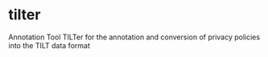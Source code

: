 # tilter
Annotation Tool TILTer for the annotation and conversion of privacy policies into the TILT data format
